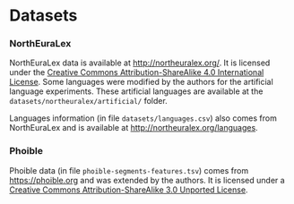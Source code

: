 # Datasets

### NorthEuraLex

NorthEuraLex data is available at http://northeuralex.org/. It is licensed under the [Creative Commons Attribution-ShareAlike 4.0 International License](https://creativecommons.org/licenses/by-sa/4.0/).
Some languages were modified by the authors for the artificial language experiments. These artificial languages are available at the `datasets/northeuralex/artificial/` folder.

Languages information (in file `datasets/languages.csv`) also comes from NorthEuraLex and is available at http://northeuralex.org/languages.


### Phoible

Phoible data (in file `phoible-segments-features.tsv`) comes from https://phoible.org and was extended by the authors. It is licensed under a [Creative Commons Attribution-ShareAlike 3.0 Unported License](https://creativecommons.org/licenses/by-sa/3.0/).
